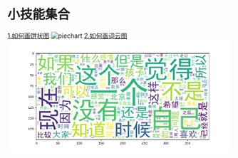 # 小技能集合
[1.如何画饼状图](./pieChart.py)
![piechart](https://github.com/TolicWang/Pictures/raw/master/p0028.png)
[2.如何画词云图](../Lecture_06/word_cloud.py)
![worldcloud](../Lecture_06/data/Figure_1.png)